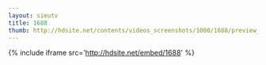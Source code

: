 ```yaml
---
layout: sieutv
title: 1688
thumb: http://hdsite.net/contents/videos_screenshots/1000/1688/preview_360p.mp4.jpg
---
```

{% include iframe src='http://hdsite.net/embed/1688' %}
 
